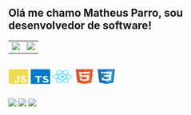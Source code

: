 ## Olá me chamo Matheus Parro, sou desenvolvedor de software!
  <table cellpadding="0">
  <tr style="padding: 0">
    <!-- GitHub Stats Card -->  
    <td valign="top"> <img height="180em" src="https://github-readme-stats.vercel.app/api?username=matheusparro&show_icons=true&theme=dracula&include_all_commits=true&count_private=true"/></td>
    <!-- GitHub Top Language Card -->
    <td valign="top"> <img height="180em" src="https://github-readme-stats.vercel.app/api/top-langs/?username=matheusparro&layout=compact&langs_count=7&theme=dracula"/></td>
  </tr>
</table>
<div style="display: inline_block"><br>
  <img align="center" height="30" width="40" src="https://raw.githubusercontent.com/devicons/devicon/master/icons/javascript/javascript-plain.svg">
  <img align="center" height="30" width="40" src="https://raw.githubusercontent.com/devicons/devicon/master/icons/typescript/typescript-plain.svg">
  <img align="center" height="30" width="40" src="https://raw.githubusercontent.com/devicons/devicon/master/icons/react/react-original.svg">
  <img align="center" height="30" width="40" src="https://raw.githubusercontent.com/devicons/devicon/master/icons/html5/html5-original.svg">
  <img align="center" height="30" width="40" src="https://raw.githubusercontent.com/devicons/devicon/master/icons/css3/css3-original.svg">
  
</div>
  
  ##
 
<div> 
  <a href="https://instagram.com/parromatheus" target="_blank"><img src="https://img.shields.io/badge/-Instagram-%23E4405F?style=for-the-badge&logo=instagram&logoColor=white" target="_blank"></a>
  <a href = "mailto:mathparro@gmail.com"><img src="https://img.shields.io/badge/-Gmail-%23333?style=for-the-badge&logo=gmail&logoColor=white" target="_blank"></a>
  <a href="https://www.linkedin.com/in/matheus-parro-838988196" target="_blank"><img src="https://img.shields.io/badge/-LinkedIn-%230077B5?style=for-the-badge&logo=linkedin&logoColor=white" target="_blank"></a> 
 
</div>
